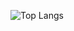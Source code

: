 
![Top Langs](https://github-readme-stats.vercel.app/api/top-langs/?username=Jayson-sdstate&theme=dark)


